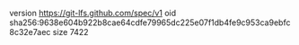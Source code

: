 version https://git-lfs.github.com/spec/v1
oid sha256:9638e604b922b8cae64cdfe79965dc225e07f1db4fe9c953ca9ebfc8c32e7aec
size 7422
